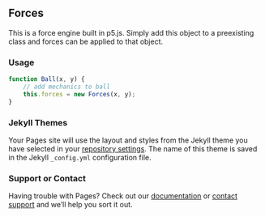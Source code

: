 ## Forces

This is a force engine built in p5.js. Simply add this object to a preexisting class and forces can be applied to that object.

### Usage
```JavaScript
function Ball(x, y) {
    // add mechanics to ball
    this.forces = new Forces(x, y);
}
```

### Jekyll Themes

Your Pages site will use the layout and styles from the Jekyll theme you have selected in your [repository settings](https://github.com/dmackenz/Forces/settings). The name of this theme is saved in the Jekyll `_config.yml` configuration file.

### Support or Contact

Having trouble with Pages? Check out our [documentation](https://help.github.com/categories/github-pages-basics/) or [contact support](https://github.com/contact) and we’ll help you sort it out.
